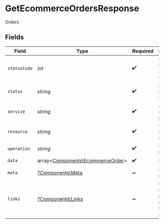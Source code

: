 # GetEcommerceOrdersResponse

Orders


## Fields

| Field                                                                         | Type                                                                          | Required                                                                      | Description                                                                   | Example                                                                       |
| ----------------------------------------------------------------------------- | ----------------------------------------------------------------------------- | ----------------------------------------------------------------------------- | ----------------------------------------------------------------------------- | ----------------------------------------------------------------------------- |
| `statusCode`                                                                  | *int*                                                                         | :heavy_check_mark:                                                            | HTTP Response Status Code                                                     | 200                                                                           |
| `status`                                                                      | *string*                                                                      | :heavy_check_mark:                                                            | HTTP Response Status                                                          | OK                                                                            |
| `service`                                                                     | *string*                                                                      | :heavy_check_mark:                                                            | Apideck ID of service provider                                                | shopify                                                                       |
| `resource`                                                                    | *string*                                                                      | :heavy_check_mark:                                                            | Unified API resource name                                                     | orders                                                                        |
| `operation`                                                                   | *string*                                                                      | :heavy_check_mark:                                                            | Operation performed                                                           | all                                                                           |
| `data`                                                                        | array<[Components\EcommerceOrder](../../Models/Components/EcommerceOrder.md)> | :heavy_check_mark:                                                            | N/A                                                                           |                                                                               |
| `meta`                                                                        | [?Components\Meta](../../Models/Components/Meta.md)                           | :heavy_minus_sign:                                                            | Response metadata                                                             |                                                                               |
| `links`                                                                       | [?Components\Links](../../Models/Components/Links.md)                         | :heavy_minus_sign:                                                            | Links to navigate to previous or next pages through the API                   |                                                                               |